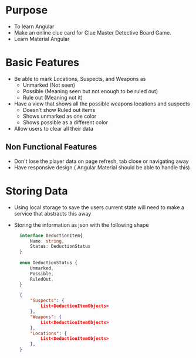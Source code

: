 # Purpose 
- To learn Angular 
- Make an online clue card for Clue Master Detective Board Game.
- Learn Material Angular

# Basic Features 

- Be able to mark Locations, Suspects, and Weapons as 
  - Unmarked (Not seen)
  - Possible (Meaning seen but not enough to be ruled out)
  - Rule out (Meaning not it)
- Have a view that shows all the possible weapons locations and suspects
  - Doesn't show Ruled out items
  - Shows unmarked as one color 
  - Shows possible as a different color
- Allow users to clear all their data

## Non Functional Features 

- Don't lose the player data on page refresh, tab close or navigating away
- Have responsive design ( Angular Material should be able to handle this)


# Storing Data 

- Using local storage to save the users current state will need to make a service that abstracts this away
- Storing the information as json with the following shape 
  ```ts
    interface DeductionItem{
        Name: string,
        Status: DeductionStatus     
    }
    
    enum DeductionStatus {
        Unmarked,
        Possible,
        RuledOut,
    }
  ```




  ```JSON
    {
        "Suspects": {
            List<DeductionItemObjects>
        },
        "Weapons": {
            List<DeductionItemObjects>
        },
        "Locations": {
            List<DeductionItemObjects>
        },
    }

  ```
